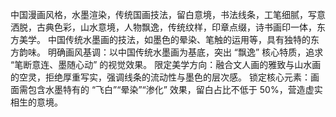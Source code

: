 中国漫画风格，水墨渲染，传统国画技法，留白意境，书法线条，工笔细腻，写意洒脱，古典色彩，山水意境，人物飘逸，传统纹样，印章点缀，诗书画印一体，东方美学。
中国传统水墨画的技法，如墨色的晕染、笔触的运用等，具有独特的东方韵味。
明确画风基调：以中国传统水墨画为基底，突出 “飘逸” 核心特质，追求 “笔断意连、墨随心动” 的视觉效果。
限定美学方向：融合文人画的雅致与山水画的空灵，拒绝厚重写实，强调线条的流动性与墨色的层次感。
锁定核心元素：画面需包含水墨特有的 “飞白”“晕染”“渗化” 效果，留白占比不低于 50%，营造虚实相生的意境。